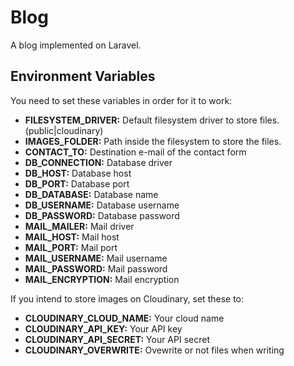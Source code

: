 # Blog

A blog implemented on Laravel.

## Environment Variables

You need to set these variables in order for it to work:

- **FILESYSTEM_DRIVER:** Default filesystem driver to store files. (public|cloudinary)
- **IMAGES_FOLDER:** Path inside the filesystem to store the files.
- **CONTACT_TO:** Destination e-mail of the contact form
- **DB_CONNECTION:** Database driver
- **DB_HOST:** Database host
- **DB_PORT:** Database port
- **DB_DATABASE:** Database name
- **DB_USERNAME:** Database username
- **DB_PASSWORD:** Database password
- **MAIL_MAILER:** Mail  driver
- **MAIL_HOST:** Mail host
- **MAIL_PORT:** Mail port
- **MAIL_USERNAME:** Mail username
- **MAIL_PASSWORD:** Mail password
- **MAIL_ENCRYPTION:** Mail encryption

If you intend to store images on Cloudinary, set these to:

- **CLOUDINARY_CLOUD_NAME:** Your cloud name
- **CLOUDINARY_API_KEY:** Your API key
- **CLOUDINARY_API_SECRET:** Your API secret
- **CLOUDINARY_OVERWRITE:** Ovewrite or not files when writing
